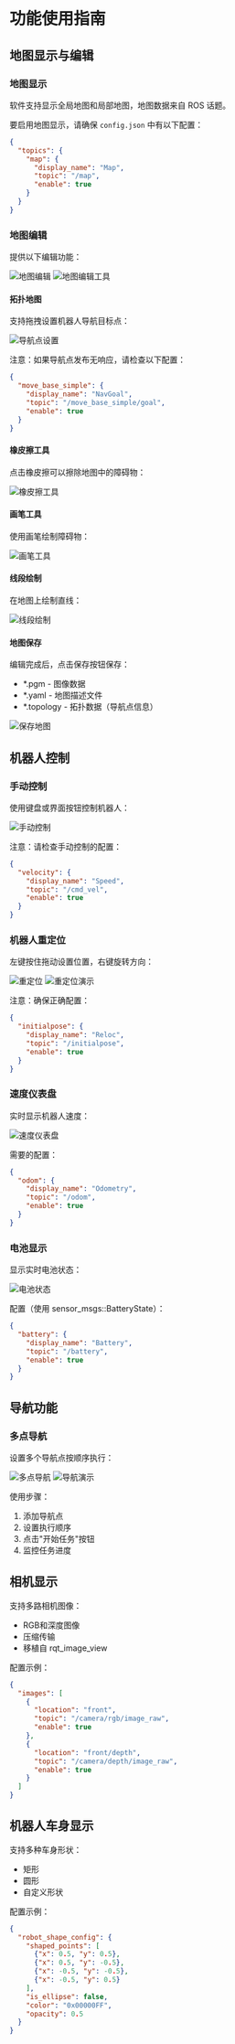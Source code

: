 # 功能使用指南

## 地图显示与编辑

### 地图显示
软件支持显示全局地图和局部地图，地图数据来自 ROS 话题。

要启用地图显示，请确保 `config.json` 中有以下配置：
```json
{
  "topics": {
    "map": {
      "display_name": "Map",
      "topic": "/map",
      "enable": true
    }
  }
}
```

### 地图编辑
提供以下编辑功能：

![地图编辑](./images/edit_map.png)
![地图编辑工具](./images/edit_map2.png)

#### 拓扑地图
支持拖拽设置机器人导航目标点：

![导航点设置](./images/set_nav_goal.gif)

注意：如果导航点发布无响应，请检查以下配置：
```json
{
  "move_base_simple": {
    "display_name": "NavGoal",
    "topic": "/move_base_simple/goal",
    "enable": true
  }
}
```

#### 橡皮擦工具
点击橡皮擦可以擦除地图中的障碍物：

![橡皮擦工具](./images/erase.gif)

#### 画笔工具
使用画笔绘制障碍物：

![画笔工具](./images/pencil.gif)

#### 线段绘制
在地图上绘制直线：

![线段绘制](./images/draw_line.gif)

#### 地图保存
编辑完成后，点击保存按钮保存：
- *.pgm - 图像数据
- *.yaml - 地图描述文件
- *.topology - 拓扑数据（导航点信息）

![保存地图](./images/save_map.png)

## 机器人控制

### 手动控制
使用键盘或界面按钮控制机器人：

![手动控制](./images/manual_control.jpg)

注意：请检查手动控制的配置：
```json
{
  "velocity": {
    "display_name": "Speed",
    "topic": "/cmd_vel",
    "enable": true
  }
}
```

### 机器人重定位
左键按住拖动设置位置，右键旋转方向：

![重定位](./images/reloc.png)
![重定位演示](./images/reloc.gif)

注意：确保正确配置：
```json
{
  "initialpose": {
    "display_name": "Reloc",
    "topic": "/initialpose",
    "enable": true
  }
}
```

### 速度仪表盘
实时显示机器人速度：

![速度仪表盘](./images/speed_dashboard.jpg)

需要的配置：
```json
{
  "odom": {
    "display_name": "Odometry",
    "topic": "/odom",
    "enable": true
  }
}
```

### 电池显示
显示实时电池状态：

![电池状态](./images/battery_state.png)

配置（使用 sensor_msgs::BatteryState）：
```json
{
  "battery": {
    "display_name": "Battery",
    "topic": "/battery",
    "enable": true
  }
}
```

## 导航功能

### 多点导航
设置多个导航点按顺序执行：

![多点导航](./images/multi_nav.png)
![导航演示](./images/main.gif)

使用步骤：
1. 添加导航点
2. 设置执行顺序
3. 点击"开始任务"按钮
4. 监控任务进度

## 相机显示
支持多路相机图像：
- RGB和深度图像
- 压缩传输
- 移植自 rqt_image_view

配置示例：
```json
{
  "images": [
    {
      "location": "front",
      "topic": "/camera/rgb/image_raw",
      "enable": true
    },
    {
      "location": "front/depth",
      "topic": "/camera/depth/image_raw",
      "enable": true
    }
  ]
}
```

## 机器人车身显示
支持多种车身形状：
- 矩形
- 圆形
- 自定义形状

配置示例：
```json
{
  "robot_shape_config": {
    "shaped_points": [
      {"x": 0.5, "y": 0.5},
      {"x": 0.5, "y": -0.5},
      {"x": -0.5, "y": -0.5},
      {"x": -0.5, "y": 0.5}
    ],
    "is_ellipse": false,
    "color": "0x00000FF",
    "opacity": 0.5
  }
}
``` 